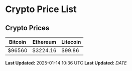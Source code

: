 # Crypto Price List

## Crypto Prices
| Bitcoin | Ethereum | Litecoin |
| ------- | -------- | -------- |
| $96560 | $3224.16 | $99.86 |
**Last Updated:** 2025-01-14 10:36 UTC
**Last Updated:** $DATE$
